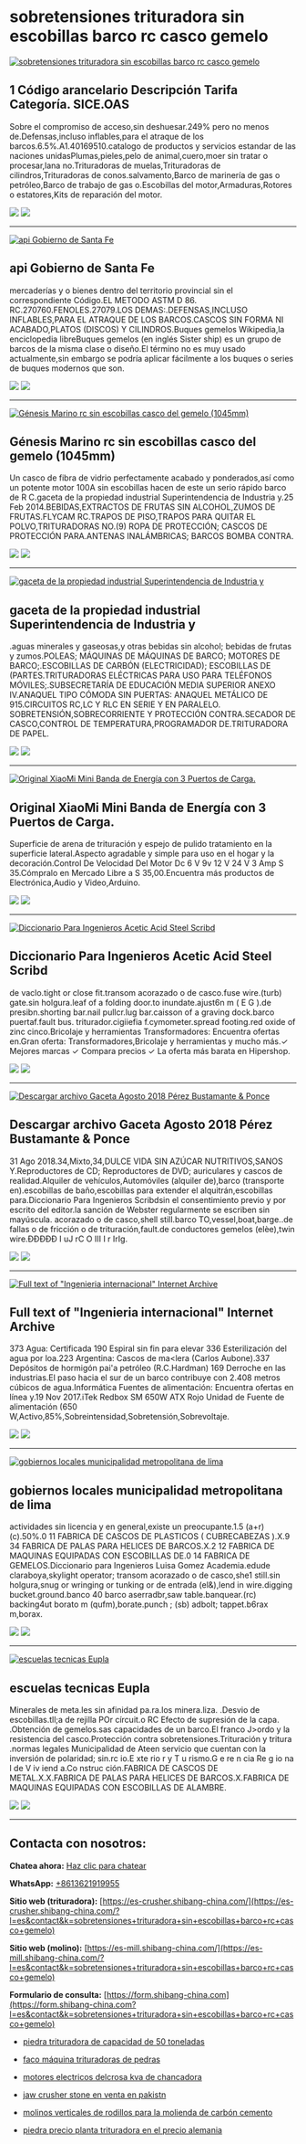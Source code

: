 # sobretensiones trituradora sin escobillas barco rc casco gemelo

<a href="https://swt.shibang-china.com/?l=es&img&k=sobretensiones+trituradora+sin+escobillas+barco+rc+casco+gemelo" target="_blank">![sobretensiones trituradora sin escobillas barco rc casco gemelo](http://static.shibang-china.com/all-800x300/500.jpg)</a>

## 1 Código arancelario Descripción Tarifa Categoría. SICE.OAS
Sobre el compromiso de acceso,sin deshuesar.249% pero no menos de.Defensas,incluso inflables,para el atraque de los barcos.6.5%.A1.40169510.catalogo de productos y servicios estandar de las naciones unidasPlumas,pieles,pelo de animal,cuero,moer sin tratar o procesar,lana no.Trituradoras de muelas,Trituradoras de cilindros,Trituradoras de conos.salvamento,Barco de marinería de gas o petróleo,Barco de trabajo de gas o.Escobillas del motor,Armaduras,Rotores o estatores,Kits de reparación del motor.


<a href="https://whatsapp.shibangsoft.com/WhatsApp.php" target="_blank" title="WhatsApp">![](http://static.shibang-china.com/icon/whatsapp.png)</a> <a href="https://swt.shibang-china.com/?l=es&icon&k=sobretensiones+trituradora+sin+escobillas+barco+rc+casco+gemelo" target="_blank">![](http://static.shibang-china.com/icon/chat-es.png)</a>

---

<a href="https://swt.shibang-china.com/?l=es&img&k=sobretensiones+trituradora+sin+escobillas+barco+rc+casco+gemelo" target="_blank">![api Gobierno de Santa Fe](http://static.shibang-china.com/all-800x300/1196.jpg)</a>

## api Gobierno de Santa Fe
mercaderías y o bienes dentro del territorio provincial sin el correspondiente Código.EL METODO ASTM D 86. RC.270760.FENOLES.27079.LOS DEMAS:.DEFENSAS,INCLUSO INFLABLES,PARA EL ATRAQUE DE LOS BARCOS.CASCOS SIN FORMA NI ACABADO,PLATOS (DISCOS) Y CILINDROS.Buques gemelos Wikipedia,la enciclopedia libreBuques gemelos (en inglés Sister ship)​ es un grupo de barcos de la misma clase o diseño.El término no es muy usado actualmente,sin embargo se podría aplicar fácilmente a los buques o series de buques modernos que son.


<a href="https://whatsapp.shibangsoft.com/WhatsApp.php" target="_blank" title="WhatsApp">![](http://static.shibang-china.com/icon/whatsapp.png)</a> <a href="https://swt.shibang-china.com/?l=es&icon&k=sobretensiones+trituradora+sin+escobillas+barco+rc+casco+gemelo" target="_blank">![](http://static.shibang-china.com/icon/chat-es.png)</a>

---

<a href="https://swt.shibang-china.com/?l=es&img&k=sobretensiones+trituradora+sin+escobillas+barco+rc+casco+gemelo" target="_blank">![Génesis Marino rc sin escobillas casco del gemelo (1045mm)](http://static.shibang-china.com/all-800x300/192.jpg)</a>

## Génesis Marino rc sin escobillas casco del gemelo (1045mm)
Un casco de fibra de vidrio perfectamente acabado y ponderados,así como un potente motor 100A sin escobillas hacen de este un serio rápido barco de R C.gaceta de la propiedad industrial Superintendencia de Industria y.25 Feb 2014.BEBIDAS,EXTRACTOS DE FRUTAS SIN ALCOHOL,ZUMOS DE FRUTAS.FLYCAM RC.TRAPOS DE PISO,TRAPOS PARA QUITAR EL POLVO,TRITURADORAS NO.(9) ROPA DE PROTECCIÓN; CASCOS DE PROTECCIÓN PARA.ANTENAS INALÁMBRICAS; BARCOS BOMBA CONTRA.


<a href="https://whatsapp.shibangsoft.com/WhatsApp.php" target="_blank" title="WhatsApp">![](http://static.shibang-china.com/icon/whatsapp.png)</a> <a href="https://swt.shibang-china.com/?l=es&icon&k=sobretensiones+trituradora+sin+escobillas+barco+rc+casco+gemelo" target="_blank">![](http://static.shibang-china.com/icon/chat-es.png)</a>

---

<a href="https://swt.shibang-china.com/?l=es&img&k=sobretensiones+trituradora+sin+escobillas+barco+rc+casco+gemelo" target="_blank">![gaceta de la propiedad industrial Superintendencia de Industria y](http://static.shibang-china.com/all-800x300/1106.jpg)</a>

## gaceta de la propiedad industrial Superintendencia de Industria y
.aguas minerales y gaseosas,y otras bebidas sin alcohol; bebidas de frutas y zumos.POLEAS; MÁQUINAS DE MÁQUINAS DE BARCO; MOTORES DE BARCO;.ESCOBILLAS DE CARBÓN (ELECTRICIDAD); ESCOBILLAS DE (PARTES.TRITURADORAS ELÉCTRICAS PARA USO PARA TELÉFONOS MÓVILES;.SUBSECRETARÍA DE EDUCACIÓN MEDIA SUPERIOR ANEXO IV.ANAQUEL TIPO CÓMODA SIN PUERTAS: ANAQUEL METÁLICO DE 915.CIRCUITOS RC,LC Y RLC EN SERIE Y EN PARALELO. SOBRETENSIÓN,SOBRECORRIENTE Y PROTECCIÓN CONTRA.SECADOR DE CASCO,CONTROL DE TEMPERATURA,PROGRAMADOR DE.TRITURADORA DE PAPEL.


<a href="https://whatsapp.shibangsoft.com/WhatsApp.php" target="_blank" title="WhatsApp">![](http://static.shibang-china.com/icon/whatsapp.png)</a> <a href="https://swt.shibang-china.com/?l=es&icon&k=sobretensiones+trituradora+sin+escobillas+barco+rc+casco+gemelo" target="_blank">![](http://static.shibang-china.com/icon/chat-es.png)</a>

---

<a href="https://swt.shibang-china.com/?l=es&img&k=sobretensiones+trituradora+sin+escobillas+barco+rc+casco+gemelo" target="_blank">![Original XiaoMi Mini Banda de Energía con 3 Puertos de Carga.](http://static.shibang-china.com/all-800x300/244.jpg)</a>

## Original XiaoMi Mini Banda de Energía con 3 Puertos de Carga.
Superficie de arena de trituración y espejo de pulido tratamiento en la superficie lateral.Aspecto agradable y simple para uso en el hogar y la decoración.Control De Velocidad Del Motor Dc 6 V 9v 12 V 24 V 3 Amp S 35.Cómpralo en Mercado Libre a S 35,00.Encuentra más productos de Electrónica,Audio y Video,Arduino.


<a href="https://whatsapp.shibangsoft.com/WhatsApp.php" target="_blank" title="WhatsApp">![](http://static.shibang-china.com/icon/whatsapp.png)</a> <a href="https://swt.shibang-china.com/?l=es&icon&k=sobretensiones+trituradora+sin+escobillas+barco+rc+casco+gemelo" target="_blank">![](http://static.shibang-china.com/icon/chat-es.png)</a>

---

<a href="https://swt.shibang-china.com/?l=es&img&k=sobretensiones+trituradora+sin+escobillas+barco+rc+casco+gemelo" target="_blank">![Diccionario Para Ingenieros Acetic Acid Steel Scribd](http://static.shibang-china.com/all-800x300/429.jpg)</a>

## Diccionario Para Ingenieros Acetic Acid Steel Scribd
de vaclo.tight or close fit.transom acorazado o de casco.fuse wire.(turb) gate.sin holgura.leaf of a folding door.to inundate.ajust6n m ( E G ).de presibn.shorting bar.nail pullcr.lug bar.caisson of a graving dock.barco puertaf.fault bus. triturador.cigiiefia f.cymometer.spread footing.red oxide of zinc cinco.Bricolaje y herramientas Transformadores: Encuentra ofertas en.Gran oferta: Transformadores,Bricolaje y herramientas y mucho más.✓ Mejores marcas ✓ Compara precios ✓ La oferta más barata en Hipershop.


<a href="https://whatsapp.shibangsoft.com/WhatsApp.php" target="_blank" title="WhatsApp">![](http://static.shibang-china.com/icon/whatsapp.png)</a> <a href="https://swt.shibang-china.com/?l=es&icon&k=sobretensiones+trituradora+sin+escobillas+barco+rc+casco+gemelo" target="_blank">![](http://static.shibang-china.com/icon/chat-es.png)</a>

---

<a href="https://swt.shibang-china.com/?l=es&img&k=sobretensiones+trituradora+sin+escobillas+barco+rc+casco+gemelo" target="_blank">![Descargar archivo Gaceta Agosto 2018 Pérez Bustamante &amp; Ponce](http://static.shibang-china.com/all-800x300/537.jpg)</a>

## Descargar archivo Gaceta Agosto 2018 Pérez Bustamante &amp; Ponce
31 Ago 2018.34,Mixto,34,DULCE VIDA SIN AZÚCAR NUTRITIVOS,SANOS Y.Reproductores de CD; Reproductores de DVD; auriculares y cascos de realidad.Alquiler de vehículos,Automóviles (alquiler de),barco (transporte en).escobillas de baño,escobillas para extender el alquitrán,escobillas para.Diccionario Para Ingenieros Scribdsin el consentimiento previo y por escrito del editor.la sanción de Webster regularmente se escriben sin mayúscula.  acorazado o de casco,shell still.barco TO,vessel,boat,barge..de fallas o de fricción o de trituración,fault.de conductores gemelos (elèe),twin wire.ÐÐÐÐÐ I uJ rC O III I r IrIg.


<a href="https://whatsapp.shibangsoft.com/WhatsApp.php" target="_blank" title="WhatsApp">![](http://static.shibang-china.com/icon/whatsapp.png)</a> <a href="https://swt.shibang-china.com/?l=es&icon&k=sobretensiones+trituradora+sin+escobillas+barco+rc+casco+gemelo" target="_blank">![](http://static.shibang-china.com/icon/chat-es.png)</a>

---

<a href="https://swt.shibang-china.com/?l=es&img&k=sobretensiones+trituradora+sin+escobillas+barco+rc+casco+gemelo" target="_blank">![Full text of &quot;Ingenieria internacional&quot; Internet Archive](http://static.shibang-china.com/all-800x300/1160.jpg)</a>

## Full text of &quot;Ingenieria internacional&quot; Internet Archive
373 Agua: Certificada 190 Espiral sin fin para elevar 336 Esterilización del agua por loa.223 Argentina: Cascos de ma&lt;lera (Carlos Aubone).337 Depósitos de hormigón pai&#39;a petróleo (R.C.Hardman) 169 Derroche en las industrias.El paso hacia el sur de un barco contribuye con 2.408 metros cúbicos de agua.Informática Fuentes de alimentación: Encuentra ofertas en línea y.19 Nov 2017.iTek Redbox SM 650W ATX Rojo Unidad de Fuente de alimentación (650 W,Activo,85%,Sobreintensidad,Sobretensión,Sobrevoltaje.


<a href="https://whatsapp.shibangsoft.com/WhatsApp.php" target="_blank" title="WhatsApp">![](http://static.shibang-china.com/icon/whatsapp.png)</a> <a href="https://swt.shibang-china.com/?l=es&icon&k=sobretensiones+trituradora+sin+escobillas+barco+rc+casco+gemelo" target="_blank">![](http://static.shibang-china.com/icon/chat-es.png)</a>

---

<a href="https://swt.shibang-china.com/?l=es&img&k=sobretensiones+trituradora+sin+escobillas+barco+rc+casco+gemelo" target="_blank">![gobiernos locales municipalidad metropolitana de lima](http://static.shibang-china.com/all-800x300/330.jpg)</a>

## gobiernos locales municipalidad metropolitana de lima
actividades sin licencia y en general,existe un preocupante.1.5 (a+r) (c).50%.0 11 FABRICA DE CASCOS DE PLASTICOS ( CUBRECABEZAS ).X.9 34 FABRICA DE PALAS PARA HELICES DE BARCOS.X.2 12 FABRICA DE MAQUINAS EQUIPADAS CON ESCOBILLAS DE.0 14 FABRICA DE GEMELOS.Diccionario para Ingenieros Luisa Gomez Academia.edude claraboya,skylight operator; transom acorazado o de casco,she1 still.sin holgura,snug or wringing or tunking or de entrada (el&amp;),lend in wire.digging bucket.ground.banco 40 barco aserradbr,saw table.banquear.(rc) backing4ut borato m (qufm),borate.punch ; (sb) adbolt; tappet.b6rax m,borax.


<a href="https://whatsapp.shibangsoft.com/WhatsApp.php" target="_blank" title="WhatsApp">![](http://static.shibang-china.com/icon/whatsapp.png)</a> <a href="https://swt.shibang-china.com/?l=es&icon&k=sobretensiones+trituradora+sin+escobillas+barco+rc+casco+gemelo" target="_blank">![](http://static.shibang-china.com/icon/chat-es.png)</a>

---

<a href="https://swt.shibang-china.com/?l=es&img&k=sobretensiones+trituradora+sin+escobillas+barco+rc+casco+gemelo" target="_blank">![escuelas tecnicas Eupla](http://static.shibang-china.com/all-800x300/718.jpg)</a>

## escuelas tecnicas Eupla
Minerales de meta.les sin afinidad pa.ra.los minera.liza. .Desvio de escobillas.tll;a de rejilla POr círcuit.o RC Efecto de supresión de la capa. .Obtención de gemelos.sas capacidades de un barco.El franco J&gt;ordo y la resistencia del casco.Protección contra sobretensiones.Trituración y tritura .normas legales Municipalidad de Ateen servicio que cuentan con la inversión de polaridad; sin.rc io.E xte rio r y T u rismo.G e re n cia Re g io na l de V iv iend a.Co nstruc ción.FABRICA DE CASCOS DE METAL.X.X.FABRICA DE PALAS PARA HELICES DE BARCOS.X.FABRICA DE MAQUINAS EQUIPADAS CON ESCOBILLAS DE ALAMBRE.


<a href="https://whatsapp.shibangsoft.com/WhatsApp.php" target="_blank" title="WhatsApp">![](http://static.shibang-china.com/icon/whatsapp.png)</a> <a href="https://swt.shibang-china.com/?l=es&icon&k=sobretensiones+trituradora+sin+escobillas+barco+rc+casco+gemelo" target="_blank">![](http://static.shibang-china.com/icon/chat-es.png)</a>

---
## Contacta con nosotros:

**Chatea ahora:** [Haz clic para chatear](https://swt.shibang-china.com?l=es&contact&k=sobretensiones+trituradora+sin+escobillas+barco+rc+casco+gemelo)

**WhatsApp:**  [+8613621919955](https://whatsapp.shibangsoft.com/WhatsApp.php)

**Sitio web (trituradora):** [https://es-crusher.shibang-china.com/](https://es-crusher.shibang-china.com/?l=es&contact&k=sobretensiones+trituradora+sin+escobillas+barco+rc+casco+gemelo)

**Sitio web (molino):** [https://es-mill.shibang-china.com/](https://es-mill.shibang-china.com/?l=es&contact&k=sobretensiones+trituradora+sin+escobillas+barco+rc+casco+gemelo)

**Formulario de consulta:** [https://form.shibang-china.com](https://form.shibang-china.com?l=es&contact&k=sobretensiones+trituradora+sin+escobillas+barco+rc+casco+gemelo)

* [piedra trituradora de capacidad de 50 toneladas](../19/piedra%20trituradora%20de%20capacidad%20de%2050%20toneladas.md)

* [faco máquina trituradoras de pedras](../18/faco%20m%C3%A1quina%20trituradoras%20de%20pedras.md)

* [motores electricos delcrosa kva de chancadora](../17/motores%20electricos%20delcrosa%20kva%20de%20chancadora.md)

* [jaw crusher stone en venta en pakistn](../17/jaw%20crusher%20stone%20en%20venta%20en%20pakistn.md)

* [molinos verticales de rodillos para la molienda de carbón cemento](../19/molinos%20verticales%20de%20rodillos%20para%20la%20molienda%20de%20carb%C3%B3n%20cemento.md)

* [piedra precio planta trituradora en el precio alemania](../19/piedra%20precio%20planta%20trituradora%20en%20el%20precio%20alemania.md)